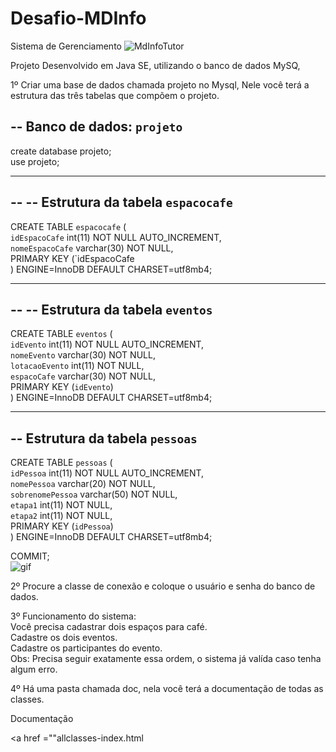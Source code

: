 # Desafio-MDInfo
Sistema de Gerenciamento
![MdInfoTutor](https://user-images.githubusercontent.com/57731043/109428118-57eb5400-79d4-11eb-958b-cc4515d76698.jpg)


Projeto Desenvolvido em Java SE, utilizando o banco de dados MySQ,

1º Criar uma base de dados chamada projeto no Mysql, Nele você terá a estrutura das três tabelas que compõem o projeto.

-- Banco de dados: `projeto`
--
create database projeto;<br>
use projeto;<br>
-- --------------------------------------------------------
--
-- Estrutura da tabela `espacocafe`
--
CREATE TABLE `espacocafe` (<br>
  `idEspacoCafe` int(11) NOT NULL AUTO_INCREMENT,<br>
  `nomeEspacoCafe` varchar(30) NOT NULL,<br>
  PRIMARY KEY (`idEspacoCafe<br>
) ENGINE=InnoDB DEFAULT CHARSET=utf8mb4;<br>
-- -------------------------------------------------------
--
-- Estrutura da tabela `eventos`
--
CREATE TABLE `eventos` (<br>
  `idEvento` int(11) NOT NULL AUTO_INCREMENT,<br>
  `nomeEvento` varchar(30) NOT NULL,<br>
  `lotacaoEvento` int(11) NOT NULL,<br>
  `espacoCafe` varchar(30) NOT NULL,<br>
  PRIMARY KEY (`idEvento`)<br>
) ENGINE=InnoDB DEFAULT CHARSET=utf8mb4;<br>
-- ------------------------------------------------------
-- Estrutura da tabela `pessoas`
-
CREATE TABLE `pessoas` (<br>
  `idPessoa` int(11) NOT NULL AUTO_INCREMENT,<br>
  `nomePessoa` varchar(20) NOT NULL,<br>
  `sobrenomePessoa` varchar(50) NOT NULL,<br>
  `etapa1` int(11) NOT NULL,<br>
  `etapa2` int(11) NOT NULL,<br>
  PRIMARY KEY (`idPessoa`)<br>
) ENGINE=InnoDB DEFAULT CHARSET=utf8mb4;<br>

COMMIT;<br>
![gif](https://user-images.githubusercontent.com/57731043/109428982-499f3700-79d8-11eb-9695-5c0951d06c16.gif)

2º Procure a classe de conexão e coloque o usuário e senha do banco de dados.

3º Funcionamento do sistema:<br>
Você precisa cadastrar dois espaços para café.<br>
Cadastre os dois eventos.<br>
Cadastre os participantes do evento.<br>
Obs: Precisa seguir exatamente essa ordem, o sistema já valída caso tenha algum erro.<br>

4º Há uma pasta chamada doc, nela você terá a documentação de todas as classes.<br>

Documentação

<a href =""allclasses-index.html</a>

